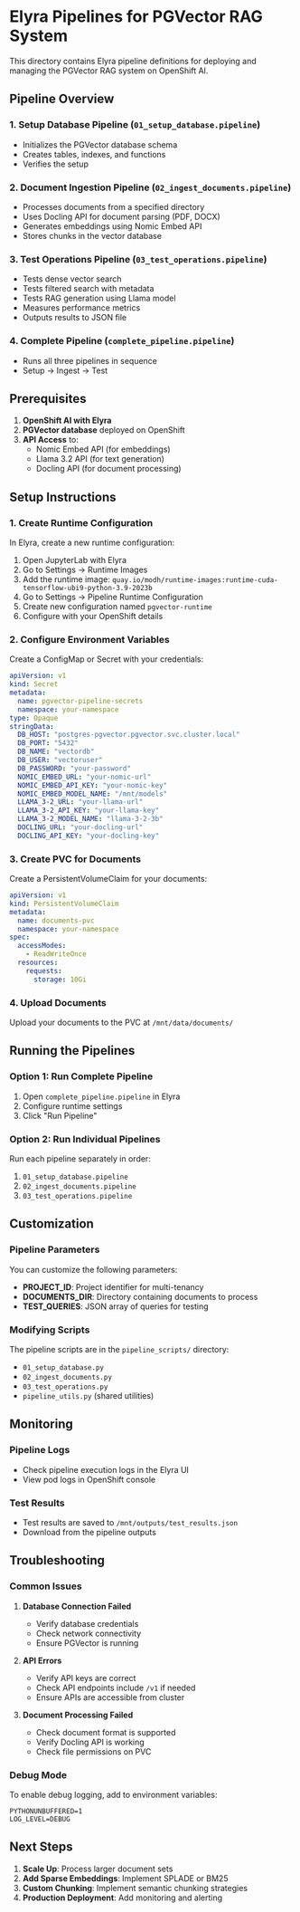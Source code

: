 # Elyra Pipelines for PGVector RAG System

This directory contains Elyra pipeline definitions for deploying and managing the PGVector RAG system on OpenShift AI.

## Pipeline Overview

### 1. Setup Database Pipeline (`01_setup_database.pipeline`)
- Initializes the PGVector database schema
- Creates tables, indexes, and functions
- Verifies the setup

### 2. Document Ingestion Pipeline (`02_ingest_documents.pipeline`)
- Processes documents from a specified directory
- Uses Docling API for document parsing (PDF, DOCX)
- Generates embeddings using Nomic Embed API
- Stores chunks in the vector database

### 3. Test Operations Pipeline (`03_test_operations.pipeline`)
- Tests dense vector search
- Tests filtered search with metadata
- Tests RAG generation using Llama model
- Measures performance metrics
- Outputs results to JSON file

### 4. Complete Pipeline (`complete_pipeline.pipeline`)
- Runs all three pipelines in sequence
- Setup → Ingest → Test

## Prerequisites

1. **OpenShift AI with Elyra**
2. **PGVector database** deployed on OpenShift
3. **API Access** to:
   - Nomic Embed API (for embeddings)
   - Llama 3.2 API (for text generation)
   - Docling API (for document processing)

## Setup Instructions

### 1. Create Runtime Configuration

In Elyra, create a new runtime configuration:

1. Open JupyterLab with Elyra
2. Go to Settings → Runtime Images
3. Add the runtime image: `quay.io/modh/runtime-images:runtime-cuda-tensorflow-ubi9-python-3.9-2023b`
4. Go to Settings → Pipeline Runtime Configuration
5. Create new configuration named `pgvector-runtime`
6. Configure with your OpenShift details

### 2. Configure Environment Variables

Create a ConfigMap or Secret with your credentials:

```yaml
apiVersion: v1
kind: Secret
metadata:
  name: pgvector-pipeline-secrets
  namespace: your-namespace
type: Opaque
stringData:
  DB_HOST: "postgres-pgvector.pgvector.svc.cluster.local"
  DB_PORT: "5432"
  DB_NAME: "vectordb"
  DB_USER: "vectoruser"
  DB_PASSWORD: "your-password"
  NOMIC_EMBED_URL: "your-nomic-url"
  NOMIC_EMBED_API_KEY: "your-nomic-key"
  NOMIC_EMBED_MODEL_NAME: "/mnt/models"
  LLAMA_3-2_URL: "your-llama-url"
  LLAMA_3-2_API_KEY: "your-llama-key"
  LLAMA_3-2_MODEL_NAME: "llama-3-2-3b"
  DOCLING_URL: "your-docling-url"
  DOCLING_API_KEY: "your-docling-key"
```

### 3. Create PVC for Documents

Create a PersistentVolumeClaim for your documents:

```yaml
apiVersion: v1
kind: PersistentVolumeClaim
metadata:
  name: documents-pvc
  namespace: your-namespace
spec:
  accessModes:
    - ReadWriteOnce
  resources:
    requests:
      storage: 10Gi
```

### 4. Upload Documents

Upload your documents to the PVC at `/mnt/data/documents/`

## Running the Pipelines

### Option 1: Run Complete Pipeline
1. Open `complete_pipeline.pipeline` in Elyra
2. Configure runtime settings
3. Click "Run Pipeline"

### Option 2: Run Individual Pipelines
Run each pipeline separately in order:
1. `01_setup_database.pipeline`
2. `02_ingest_documents.pipeline`
3. `03_test_operations.pipeline`

## Customization

### Pipeline Parameters

You can customize the following parameters:

- **PROJECT_ID**: Project identifier for multi-tenancy
- **DOCUMENTS_DIR**: Directory containing documents to process
- **TEST_QUERIES**: JSON array of queries for testing

### Modifying Scripts

The pipeline scripts are in the `pipeline_scripts/` directory:
- `01_setup_database.py`
- `02_ingest_documents.py`
- `03_test_operations.py`
- `pipeline_utils.py` (shared utilities)

## Monitoring

### Pipeline Logs
- Check pipeline execution logs in the Elyra UI
- View pod logs in OpenShift console

### Test Results
- Test results are saved to `/mnt/outputs/test_results.json`
- Download from the pipeline outputs

## Troubleshooting

### Common Issues

1. **Database Connection Failed**
   - Verify database credentials
   - Check network connectivity
   - Ensure PGVector is running

2. **API Errors**
   - Verify API keys are correct
   - Check API endpoints include `/v1` if needed
   - Ensure APIs are accessible from cluster

3. **Document Processing Failed**
   - Check document format is supported
   - Verify Docling API is working
   - Check file permissions on PVC

### Debug Mode

To enable debug logging, add to environment variables:
```
PYTHONUNBUFFERED=1
LOG_LEVEL=DEBUG
```

## Next Steps

1. **Scale Up**: Process larger document sets
2. **Add Sparse Embeddings**: Implement SPLADE or BM25
3. **Custom Chunking**: Implement semantic chunking strategies
4. **Production Deployment**: Add monitoring and alerting
